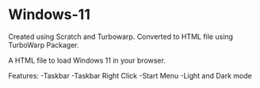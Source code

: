 # Windows-11
Created using Scratch and Turbowarp. 
Converted to HTML file using TurboWarp Packager.

A HTML file to load Windows 11 in your browser.

Features:
-Taskbar
  -Taskbar Right Click
-Start Menu
-Light and Dark mode 
